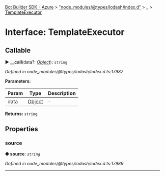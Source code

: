 [Bot Builder SDK - Azure](../README.md) > ["node_modules/@types/lodash/index.d"](../modules/_node_modules__types_lodash_index_d_.md) > [_](../modules/_node_modules__types_lodash_index_d_._.md) > [TemplateExecutor](../interfaces/_node_modules__types_lodash_index_d_._.templateexecutor.md)



# Interface: TemplateExecutor

## Callable
► **__call**(data?: *[Object](_node_modules__types_node_index_d_.nodejs.global.md#object)*): `string`



*Defined in node_modules/@types/lodash/index.d.ts:17987*



**Parameters:**

| Param | Type | Description |
| ------ | ------ | ------ |
| data | [Object](_node_modules__types_node_index_d_.nodejs.global.md#object)   |  - |





**Returns:** `string`





## Properties
<a id="source"></a>

###  source

**●  source**:  *`string`* 

*Defined in node_modules/@types/lodash/index.d.ts:17989*





___


